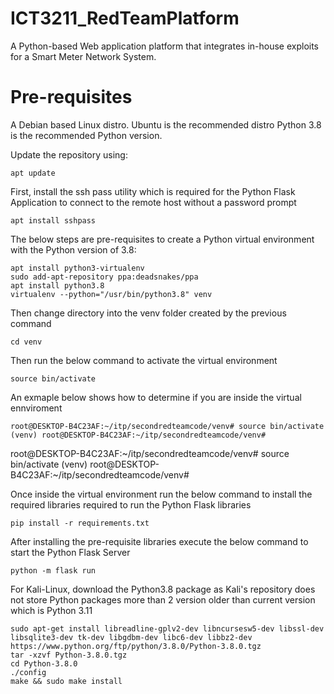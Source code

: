 # ICT3211_RedTeamPlatform
A Python-based Web application platform that integrates in-house exploits for a Smart Meter Network System.

# Pre-requisites
A Debian based Linux distro. Ubuntu is the recommended distro 
Python 3.8 is the recommended Python version.  

Update the repository using:
```
apt update
```

First, install the ssh pass utility which is required for the Python Flask Application to connect to the remote host without a password prompt
```
apt install sshpass
```

The below steps are pre-requisites to create a Python virtual environment with the Python version of 3.8:
```
apt install python3-virtualenv
sudo add-apt-repository ppa:deadsnakes/ppa
apt install python3.8
virtualenv --python="/usr/bin/python3.8" venv
```

Then change directory into the venv folder created by the previous command 
```
cd venv
```

Then run the below command to activate the virtual environment
```
source bin/activate
```

An exmaple below shows how to determine if you are inside the virtual ennviroment
```
root@DESKTOP-B4C23AF:~/itp/secondredteamcode/venv# source bin/activate
(venv) root@DESKTOP-B4C23AF:~/itp/secondredteamcode/venv#
```

root@DESKTOP-B4C23AF:~/itp/secondredteamcode/venv# source bin/activate
(venv) root@DESKTOP-B4C23AF:~/itp/secondredteamcode/venv#

Once inside the virtual environment run the below command to install the required libraries required to run the Python Flask libraries 
```
pip install -r requirements.txt 
```

After installing the pre-requisite libraries execute the below command to start the Python Flask Server 
```
python -m flask run
```

For Kali-Linux, download the Python3.8 package as Kali's repository does not store Python packages more than 2 version older than current version which is Python 3.11
```
sudo apt-get install libreadline-gplv2-dev libncursesw5-dev libssl-dev libsqlite3-dev tk-dev libgdbm-dev libc6-dev libbz2-dev
https://www.python.org/ftp/python/3.8.0/Python-3.8.0.tgz
tar -xzvf Python-3.8.0.tgz
cd Python-3.8.0
./config
make && sudo make install
```



